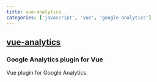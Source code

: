 ```yaml
---
title: vue-analytics
categories: ['javascript', 'vue', 'google-analytics']
---
```

## [vue-analytics](https://github.com/MatteoGabriele/vue-analytics)

### Google Analytics plugin for Vue


Vue plugin for Google Analytics
